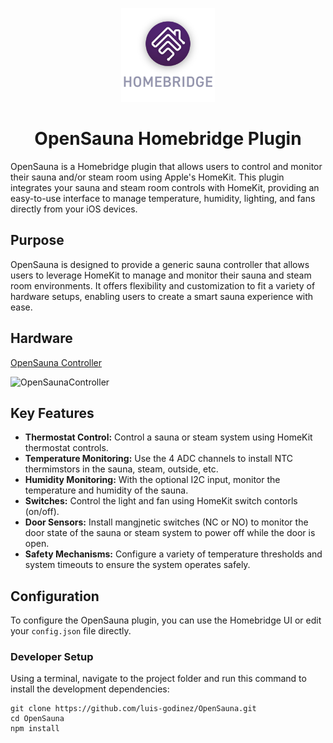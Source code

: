 <p align="center">
  <img src="https://github.com/homebridge/branding/raw/latest/logos/homebridge-wordmark-logo-vertical.png" width="150">
</p>

<span align="center">

# OpenSauna Homebridge Plugin

</span>

OpenSauna is a Homebridge plugin that allows users to control and monitor their sauna and/or steam room using Apple's HomeKit. This plugin integrates your sauna and steam room controls with HomeKit, providing an easy-to-use interface to manage temperature, humidity, lighting, and fans directly from your iOS devices.

## Purpose

OpenSauna is designed to provide a generic sauna controller that allows users to leverage HomeKit to manage and monitor their sauna and steam room environments. It offers flexibility and customization to fit a variety of hardware setups, enabling users to create a smart sauna experience with ease.

## Hardware

[OpenSauna Controller](https://ungodly.design/products/opensauna)

![OpenSaunaController](https://i.imgur.com/GPK4ySn.jpeg)

## Key Features

- **Thermostat Control:** Control a sauna or steam system using HomeKit thermostat controls.
- **Temperature Monitoring:** Use the 4 ADC channels to install NTC thermimstors in the sauna, steam, outside, etc.
- **Humidity Monitoring:** With the optional I2C input, monitor the temperature and humidity of the sauna.
- **Switches:** Control the light and fan using HomeKit switch contorls (on/off).
- **Door Sensors:** Install mangjnetic switches (NC or NO) to monitor the door state of the sauna or steam system to power off while the door is open.
- **Safety Mechanisms:** Configure a variety of temperature thresholds and system timeouts to ensure the system operates safely.

## Configuration

To configure the OpenSauna plugin, you can use the Homebridge UI or edit your `config.json` file directly.

### Developer Setup


Using a terminal, navigate to the project folder and run this command to install the development dependencies:

```
git clone https://github.com/luis-godinez/OpenSauna.git
cd OpenSauna
npm install
```

